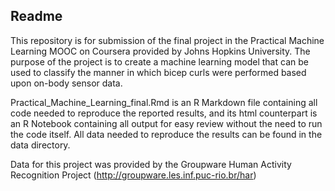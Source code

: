 ## Readme

This repository is for submission of the final project in the Practical Machine Learning MOOC on Coursera provided by Johns Hopkins University. The purpose of the project is to create a machine learning model that can be used to classify the manner in which bicep curls were performed based upon on-body sensor data.

Practical_Machine_Learning_final.Rmd is an R Markdown file containing all code needed to reproduce the reported results, and its html counterpart is an R Notebook containing all output for easy review without the need to run the code itself. All data needed to reproduce the results can be found in the data directory.

Data for this project was provided by the Groupware Human Activity Recognition Project (http://groupware.les.inf.puc-rio.br/har)
